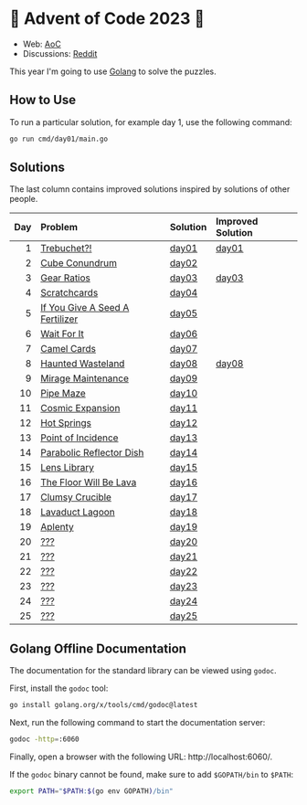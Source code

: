 # 🎄 Advent of Code 2023 🎄

* Web: [AoC](https://adventofcode.com/2023)
* Discussions: [Reddit](https://www.reddit.com/r/adventofcode)

This year I'm going to use [Golang](https://golang.org/) to solve the puzzles.

## How to Use
To run a particular solution, for example day 1, use the following command:

```bash
go run cmd/day01/main.go
```

## Solutions
The last column contains improved solutions inspired by solutions of other people.

| Day | Problem                                                                | Solution                   | Improved Solution                   |
|----:|:-----------------------------------------------------------------------|:---------------------------|:------------------------------------|
|   1 | [Trebuchet?!](https://adventofcode.com/2023/day/1)                     | [day01](cmd/day01/main.go) | [day01](cmd/day01-improved/main.go) |
|   2 | [Cube Conundrum](https://adventofcode.com/2023/day/2)                  | [day02](cmd/day02/main.go) |                                     |
|   3 | [Gear Ratios](https://adventofcode.com/2023/day/3)                     | [day03](cmd/day03/main.go) | [day03](cmd/day03-improved/main.go) |
|   4 | [Scratchcards](https://adventofcode.com/2023/day/4)                    | [day04](cmd/day04/main.go) |                                     |
|   5 | [If You Give A Seed A Fertilizer](https://adventofcode.com/2023/day/5) | [day05](cmd/day05/main.go) |                                     |
|   6 | [Wait For It](https://adventofcode.com/2023/day/6)                     | [day06](cmd/day06/main.go) |                                     |
|   7 | [Camel Cards](https://adventofcode.com/2023/day/7)                     | [day07](cmd/day07/main.go) |                                     |
|   8 | [Haunted Wasteland](https://adventofcode.com/2023/day/8)               | [day08](cmd/day08/main.go) | [day08](cmd/day08-improved/main.go) |
|   9 | [Mirage Maintenance](https://adventofcode.com/2023/day/9)              | [day09](cmd/day09/main.go) |                                     |
|  10 | [Pipe Maze](https://adventofcode.com/2023/day/10)                      | [day10](cmd/day10/main.go) |                                     |
|  11 | [Cosmic Expansion](https://adventofcode.com/2023/day/11)               | [day11](cmd/day11/main.go) |                                     |
|  12 | [Hot Springs](https://adventofcode.com/2023/day/12)                    | [day12](cmd/day12/main.go) |                                     |
|  13 | [Point of Incidence](https://adventofcode.com/2023/day/13)             | [day13](cmd/day13/main.go) |                                     |
|  14 | [Parabolic Reflector Dish](https://adventofcode.com/2023/day/14)       | [day14](cmd/day14/main.go) |                                     |
|  15 | [Lens Library](https://adventofcode.com/2023/day/15)                   | [day15](cmd/day15/main.go) |                                     |
|  16 | [The Floor Will Be Lava](https://adventofcode.com/2023/day/16)         | [day16](cmd/day16/main.go) |                                     |
|  17 | [Clumsy Crucible](https://adventofcode.com/2023/day/17)                | [day17](cmd/day17/main.go) |                                     |
|  18 | [Lavaduct Lagoon](https://adventofcode.com/2023/day/18)                | [day18](cmd/day18/main.go) |                                     |
|  19 | [Aplenty](https://adventofcode.com/2023/day/19)                        | [day19](cmd/day19/main.go) |                                     |
|  20 | [???](https://adventofcode.com/2023/day/20)                            | [day20](cmd/day20/main.go) |                                     |
|  21 | [???](https://adventofcode.com/2023/day/21)                            | [day21](cmd/day21/main.go) |                                     |
|  22 | [???](https://adventofcode.com/2023/day/22)                            | [day22](cmd/day22/main.go) |                                     |
|  23 | [???](https://adventofcode.com/2023/day/23)                            | [day23](cmd/day23/main.go) |                                     |
|  24 | [???](https://adventofcode.com/2023/day/24)                            | [day24](cmd/day24/main.go) |                                     |
|  25 | [???](https://adventofcode.com/2023/day/25)                            | [day25](cmd/day25/main.go) |                                     |

## Golang Offline Documentation
The documentation for the standard library can be viewed using `godoc`.

First, install the `godoc` tool:

```bash
go install golang.org/x/tools/cmd/godoc@latest
```

Next, run the following command to start the documentation server:

```bash
godoc -http=:6060
```

Finally, open a browser with the following URL: http://localhost:6060/.

If the `godoc` binary cannot be found, make sure to add `$GOPATH/bin` to `$PATH`:
```bash
export PATH="$PATH:$(go env GOPATH)/bin"
```
